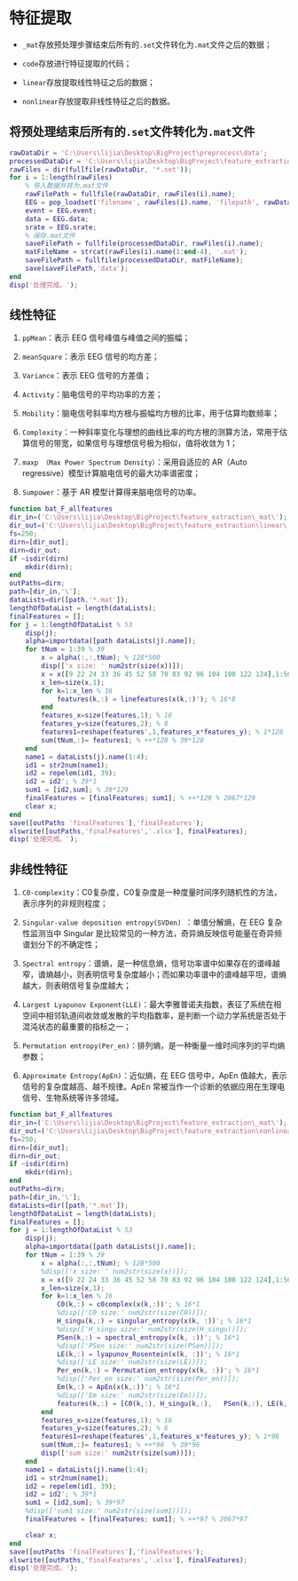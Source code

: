 # 特征提取

- `_mat`存放预处理步骤结束后所有的`.set`文件转化为`.mat`文件之后的数据；

- `code`存放进行特征提取的代码；

- `linear`存放提取线性特征之后的数据；

- `nonlinear`存放提取非线性特征之后的数据。

## 将预处理结束后所有的`.set`文件转化为`.mat`文件

```matlab
rawDataDir = 'C:\Users\lijia\Desktop\BigProject\preprocess\data';
processedDataDir = 'C:\Users\lijia\Desktop\BigProject\feature_extraction\_mat';
rawFiles = dir(fullfile(rawDataDir, '*.set'));
for i = 1:length(rawFiles)
    % 导入数据并转为.mat文件
    rawFilePath = fullfile(rawDataDir, rawFiles(i).name);
    EEG = pop_loadset('filename', rawFiles(i).name, 'filepath', rawDataDir);
    event = EEG.event;
    data = EEG.data;
    srate = EEG.srate;
    % 保存.mat文件
    saveFilePath = fullfile(processedDataDir, rawFiles(i).name);
    matFileName = strcat(rawFiles(i).name(1:end-4), '.mat'); 
    saveFilePath = fullfile(processedDataDir, matFileName);
    save(saveFilePath,'data');
end
disp('处理完成。');
```

## 线性特征

1. `ppMean`：表示 EEG 信号峰值与峰值之间的振幅；

2. `meanSquare`：表示 EEG 信号的均方差；

3. `Variance`：表示 EEG 信号的方差值；

4. `Activity`：脑电信号的平均功率的方差；

5. `Mobility`：脑电信号斜率均方根与振幅均方根的比率，用于估算均数频率；

6. `Complexity`：一种斜率变化与理想的曲线比率的均方根的测算方法，常用于估算信号的带宽，如果信号与理想信号极为相似，值将收敛为 1；

7. `maxp （Max Power Spectrum Density）`：采用自适应的 AR（Auto regressive）模型计算脑电信号的最大功率谱密度；

8. `Sumpower`：基于 AR 模型计算得来脑电信号的功率。

```matlab
function bat_F_allfeatures
dir_in=('C:\Users\lijia\Desktop\BigProject\feature_extraction\_mat\');
dir_out=('C:\Users\lijia\Desktop\BigProject\feature_extraction\linear\');
fs=250;
dirn=[dir_out];
dirn=dir_out;
if ~isdir(dirn)
    mkdir(dirn);
end
outPaths=dirn;
path=[dir_in,'\'];
dataLists=dir([path,'*.mat']);
lengthOfDataList = length(dataLists); 
finalFeatures = [];
for j = 1:lengthOfDataList % 53
    disp(j);
    alpha=importdata([path dataLists(j).name]);
    for tNum = 1:39 % 39
        x = alpha(:,:,tNum); % 128*500
        disp(['x size: ' num2str(size(x))]);
        x = x([9 22 24 33 36 45 52 58 70 83 92 96 104 108 122 124],1:500); % 16*500
        x_len=size(x,1);
        for k=1:x_len % 16
            features(k,:) = linefeatures(x(k,:)'); % 16*8
        end
        features_x=size(features,1); % 16
        features_y=size(features,2); % 8
        features1=reshape(features',1,features_x*features_y); % 1*128
        sum(tNum,:)= features1; % ++*128 % 39*128
    end
    name1 = dataLists(j).name(1:4);
    id1 = str2num(name1);
    id2 = repelem(id1, 39);
    id2 = id2'; % 39*1
    sum1 = [id2,sum]; % 39*129
    finalFeatures = [finalFeatures; sum1]; % ++*129 % 2067*129
    clear x;
end
save([outPaths 'finalFeatures'],'finalFeatures');
xlswrite([outPaths,'finalFeatures','.xlsx'], finalFeatures);
disp('处理完成。');
```

## 非线性特征

1. `C0-complexity`：C0复杂度，C0复杂度是一种度量时间序列随机性的方法，表示序列的非规则程度；

2. `Singular-value deposition entropy(SVDen) `：单值分解熵，在 EEG 复杂性监测当中 Singular 是比较常见的一种方法，奇异熵反映信号能量在奇异频谱划分下的不确定性；

3. `Spectral entropy`：谱熵，是一种信息熵，信号功率谱中如果存在的谱峰越窄，谱熵越小，则表明信号复杂度越小；而如果功率谱中的谱峰越平坦，谱熵越大，则表明信号复杂度越大；

4. `Largest Lyapunov Exponent(LLE)`：最大李雅普诺夫指数，表征了系统在相空间中相邻轨道间收敛或发散的平均指数率，是判断一个动力学系统是否处于混沌状态的最重要的指标之一；

5. `Permutation entropy(Per_en)`：排列熵，是一种衡量一维时间序列的平均熵参数；

6. `Approximate Entropy(ApEn)`：近似熵，在 EEG 信号中，ApEn 值越大，表示信号的复杂度越高、越不规律。ApEn 常被当作一个诊断的依据应用在生理电信号、生物系统等许多领域。

```matlab
function bat_F_allfeatures
dir_in=('C:\Users\lijia\Desktop\BigProject\feature_extraction\_mat\');
dir_out=('C:\Users\lijia\Desktop\BigProject\feature_extraction\nonlinear\');
fs=250;
dirn=[dir_out];
dirn=dir_out;
if ~isdir(dirn)
    mkdir(dirn);
end
outPaths=dirn;
path=[dir_in,'\'];
dataLists=dir([path,'*.mat']);
lengthOfDataList = length(dataLists); 
finalFeatures = [];     
for j = 1:lengthOfDataList % 53
    disp(j);
    alpha=importdata([path dataLists(j).name]);
    for tNum = 1:39 % 39
        x = alpha(:,:,tNum); % 128*500
        %disp(['x size: ' num2str(size(x))]);
        x = x([9 22 24 33 36 45 52 58 70 83 92 96 104 108 122 124],1:500); % 16*500
        x_len=size(x,1);
        for k=1:x_len % 16
            C0(k,:) = c0complex(x(k,:))'; % 16*1
            %disp(['C0 size:' num2str(size(C0))]);
            H_singu(k,:) = singular_entropy(x(k, :))'; % 16*1
            %disp(['H_singu size:' num2str(size(H_singu))]);
            PSen(k,:) = spectral_entropy(x(k, :))'; % 16*1
            %disp(['PSen size:' num2str(size(PSen))]);
            LE(k,:) = lyapunov_Rosentein(x(k, :))'; % 16*1
            %disp(['LE size:' num2str(size(LE))]);
            Per_en(k,:) = Permutation_entropy(x(k, :))'; % 16*1
            %disp(['Per_en size:' num2str(size(Per_en))]);
            Em(k,:) = ApEn(x(k,:))'; % 16*1
            %disp(['Em size:' num2str(size(Em))]);
            features(k,:) = [C0(k,:), H_singu(k,:),   PSen(k,:), LE(k,:), Per_en(k,:), Em(k,:)]; % 16*6
        end
        features_x=size(features,1); % 16
        features_y=size(features,2); % 6
        features1=reshape(features',1,features_x*features_y); % 1*96
        sum(tNum,:)= features1; % ++*96  % 39*96
        disp(['sum size:' num2str(size(sum))]);
    end
    name1 = dataLists(j).name(1:4);
    id1 = str2num(name1);
    id2 = repelem(id1, 39);
    id2 = id2'; % 39*1
    sum1 = [id2,sum]; % 39*97
    %disp(['sum1 size:' num2str(size(sum1))]);
    finalFeatures = [finalFeatures; sum1]; % ++*97 % 2067*97

    clear x;
end
save([outPaths 'finalFeatures'],'finalFeatures');
xlswrite([outPaths,'finalFeatures','.xlsx'], finalFeatures);
disp('处理完成。');
```
